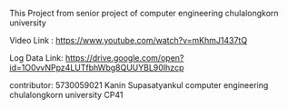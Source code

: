 This Project from senior project of computer engineering chulalongkorn university 

Video Link : https://www.youtube.com/watch?v=mKhmJ1437tQ


Log Data Link: https://drive.google.com/open?id=1O0vvNPpz4LUTfbhWbg8QUUYBL90Ihzcp 


contributor: 5730059021 Kanin Supasatyankul computer engineering chulalongkorn university CP41
